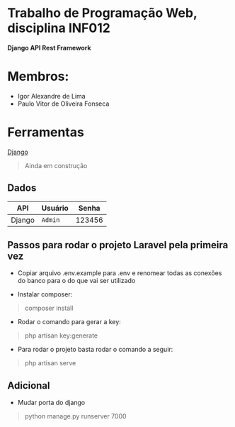# Trabalho de Programação Web, disciplina INF012

**Django API Rest Framework**


# Membros:

- Igor Alexandre de Lima
- Paulo Vitor de Oliveira Fonseca

# Ferramentas

[Django](https://djangoproject.com/)

> Ainda em construção


## Dados


|       API         |Usuário|Senha|
|----------------|-------------------------------|-----------------------------|
|Django|`Admin`            |123456           |           


## Passos para rodar o projeto Laravel pela primeira vez

 - Copiar arquivo .env.example para .env e renomear todas as conexões do banco para o do que vai ser utilizado
 
  - Instalar composer:
> composer install
 
 - Rodar o comando para gerar a key:
> php artisan key:generate

 - Para rodar o projeto basta rodar o comando a seguir:
> php artisan serve

## Adicional

 - Mudar porta do django 
> python manage.py runserver 7000
